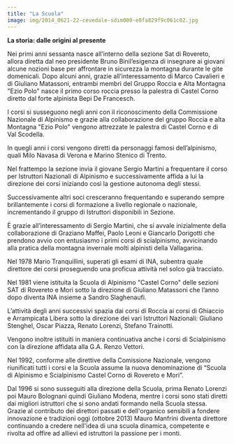 ```yaml
---
title: "La Scuola"
image: img/2014_0621-22-cevedale-sdim000-e8fa829f9c061c02.jpg
---
```

**La storia: dalle origini al presente​**

Nei primi anni sessanta nasce all’interno della sezione Sat di Rovereto,
allora diretta dal neo presidente Bruno Binil’esigenza di insegnare ai
giovani alcune nozioni base per affrontare in sicurezza la montagna
durante le gite domenicali. Dopo alcuni anni, grazie all’interessamento di
Marco Cavalieri e di Giuliano Matassoni, entrambi membri del Gruppo Roccia
e Alta Montagna "Ezio Polo" nasce il primo corso roccia presso la palestra
di Castel Corno diretto dal forte alpinista Bepi De Francesch.

I corsi si susseguono negli anni con il riconoscimento della Commissione Nazionale di Alpinismo e grazie alla collaborazione del gruppo Roccia e alta Montagna "Ezio Polo" vengono attrezzate le palestra di Castel Corno e di Val Scodella.

In quegli anni i corsi vengono diretti da personaggi famosi dell’alpinismo, quali Milo Navasa di Verona e Marino Stenico di Trento.

Nel frattempo la sezione invia il giovane Sergio Martini a frequentare il corso per Istruttori Nazionali di Alpinismo e successivamente affida a lui la direzione dei corsi iniziando così la gestione autonoma degli stessi.

Successivamente altri soci cresceranno frequentando e superando sempre brillantemente i corsi di formazione a livello regionale o nazionale, incrementando il gruppo di Istruttori disponibili in Sezione.

Ѐ grazie all’interessamento di Sergio Martini, che si avvale inizialmente della collaborazione di Graziano Maffei, Paolo Leoni e Giancarlo Dorigotti che prendono avvio con entusiasmo i primi corsi di scialpinismo, avvicinando alla pratica della montagna invernale molti alpinisti della Vallagarina.

Nel 1978 Mario Tranquillini, superati gli esami di INA, subentra quale direttore dei corsi proseguendo una proficua attività nel solco già tracciato.

Nel 1981 viene istituita la Scuola di Alpinismo "Castel Corno" delle sezioni SAT di Rovereto e Mori sotto la direzione di Giuliano Matassoni che l’anno dopo diventa INA insieme a Sandro Slaghenaufi.

L’attività degli anni successivi spazia dai corsi di Roccia ai corsi di Ghiaccio e Arrampicata Libera sotto la direzione dei vari Istruttori Nazionali: Giuliano Stenghel, Oscar Piazza, Renato Lorenzi, Stefano Trainotti.

Vengono inoltre istituiti in maniera continuativa anche i corsi di Scialpinismo con la direzione affidata alla G.A. Renzo Vettori.

Nel 1992, conforme alle direttive della Comissione Nazionale, vengono riunificati tutti i corsi e la Scuola assume la nuova denominazione di “Scuola di Alpinismo e Scialpinismo Castel Corno di Rovereto e Mori”.

Dal 1996 si sono susseguiti alla direzione della Scuola, prima Renato Lorenzi poi Mauro Bolognani quindi Giuliano Modena, mentre i corsi sono stati diretti dai migliori istruttori che si sono andati formando nella Scuola stessa. Grazie al contributo dei direttori passati e dell'organico sensibili a fondere innovazione e tradizioni oggi (ottobre 2013) Mauro Manfrini diventa direttore continuando a credere nell'idea di una scuola dinamica, competente e rivolta ad offire ad allievi ed istruttori la passione per i monti.

<!-- ![Organico](img/2015-1204-serata-50-anni-castelcorno-dsc-8365-2star_1.jpeg "Organico") -->

<!-- 
**Organico**

|                                         |                              |
| --------------------------------------- | ---------------------------- |
| **Direttore scuola**                    | Perottoni Matteo INA         |
| ***Vicedirettore alpinismo***           | Natali Mauro INA             |
| ***Vicedirettore scialpinismo***        | Micheli Alberto ISA, IA      |
| ***​Vicedirettore arrampicata libera*** | Bonapace Giulio IAL IAEE ISA |

- - -

|                                  |                               |
| -------------------------------- | ----------------------------- |
| Arnone Andrea AIA                | Manfrini Mauro IA, INSA       |
| Battistotti Riccardo IAL, IAEE   | Mambrini Devid GA, IA         |
| Bolner Matteo AIA                | Martini Giancarlo IA, ISA     |
| Bolognani Mauro INA              | Mazzola Mauro ISA, ESVI       |
| Caden Paolo INSA                 | Michelini Alan GA             |
| Caden Marco ISA                  | Modena Christian IAL          |
| Candioli Thomas IAL              | Modena Giuliano INA           |
| Cappelletti Alessandro ISA       | Moretto Davide IAL, IA        |
| Caracristi Marina ISA            | Perenzoni Gabriel IA, ISA, GA |
| Casarotto Cristian IS            | Perghem Pio IS                |
| Cavalieri Marco IAEMER           | Perottoni Maurizio IA         |
| Comencini Pierluigi ISA          | Piazza Walter ISA             |
| Dionisi Marta IAL, IAEE​​        | Poli Fabio IA                 |
| ​Fait Roberto IS                 | Rigo Fabio IA                 |
| ​​Farinati Christian IS          | Robol Marco ISA               |
| Filippi Doriano IA               | Silvestri Gianni IAL          |
| Gilmozzi Andrea INSA, IA         | Simoncelli Leonardo IAL       |
| Lorenzi Renato INSA, INA         | Spagnolli Raffaele ISA, AT    |
| Luzzi Veronica AIA               | Speccher Alessandro AIS       |
| Tranquillini Mario INAEMER - ISA | Vigagni Piarosa ISA           |
| Waldner ​Maddalena AIS           |                               | -->

<!-- 
\* Arnone Andrea AIA
\* Battistotti Riccardo IAL, IAEE
\* Bolner Matteo AIA
\* Bolognani Mauro INA
\* Caden Paolo INSA
\* Caden Marco ISA
\* Candioli Thomas IAL
\* Cappelletti Alessandro ISA
\* Caracristi Marina ISA
\* Casarotto Cristian IS
\* Cavalieri Marco IAEMER
\* Comencini Pierluigi ISA
\* Dionisi Marta IAL, IAEE​​
\* ​Fait Roberto IS
\* ​​Farinati Christian IS
\* Filippi Doriano IA
\* Gilmozzi Andrea INSA, IA
\* Lorenzi Renato INSA, INA
\* Luzzi Veronica AIA
\* Manfrini Mauro IA, INSA
\* Mambrini Devid GA, IA
\* Martini Giancarlo IA, ISA
\* Mazzola Mauro ISA, ESVI
\* Michelini Alan GA
\* Modena Christian IAL
\* Modena Giuliano INA
\* Moretto Davide IAL, IA
\* Perenzoni Gabriel IA, ISA, GA
\* Perghem Pio IS
\* Perottoni Maurizio IA
\* Piazza Walter ISA
\* Poli Fabio IA
\* Rigo Fabio IA
\* Robol Marco ISA
\* Silvestri Gianni IAL
\* Simoncelli Leonardo IAL
\* Spagnolli Raffaele ISA, AT
\* Speccher Alessandro AIS
\* Tranquillini Mario INAEMER - ISA
\* Vigagni Piarosa ISA
* Waldner ​Maddalena AIS -->